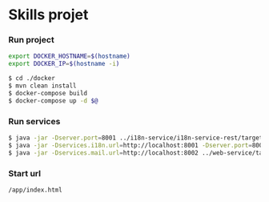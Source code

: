 # Skills projet

### Run project

```sh
export DOCKER_HOSTNAME=$(hostname)
export DOCKER_IP=$(hostname -i)

$ cd ./docker
$ mvn clean install
$ docker-compose build
$ docker-compose up -d $@
```

### Run services
```sh
$ java -jar -Dserver.port=8001 ../i18n-service/i18n-service-rest/target/i18n-service.jar
$ java -jar -Dservices.i18n.url=http://localhost:8001 -Dserver.port=8002 ../mail-service/mail-service-rest/target/mail-service.jar
$ java -jar -Dservices.mail.url=http://localhost:8002 ../web-service/target/skills.jar
```

### Start url

```
/app/index.html
```